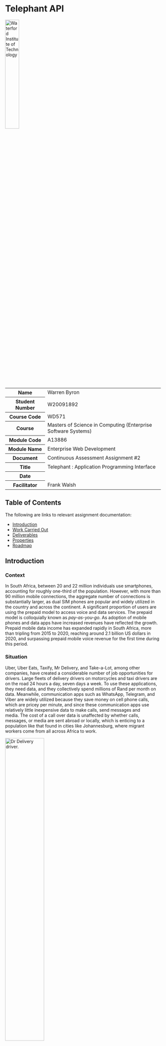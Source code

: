 # Telephant API

<img alt="Waterford Institute of Technology" width="30%" height="30%" src="https://github.com/telephant-co-za/telephant-api/blob/1db76d351260cac7c2a7e33e305c8e1705c04cb0/README/img/wit-logo.jpeg">

<table>
   <tbody>
      <tr>
         <th>
            Name
         </th>
         <td>
            Warren Byron
         </td>
      </tr>
      <tr>
         <th>
            Student Number
         </th>
         <td>
            W20091892
         </td>
      </tr>
      <tr>
         <th>
            Course Code
         </th>
         <td>
            WD571
         </td>
      </tr>
      <tr>
         <th>
            Course
         </th>
         <td>
            Masters of Science in Computing (Enterprise Software Systems)
         </td>
      </tr>
      <tr>
         <th>
            Module Code
         </th>
         <td>
            A13886
         </td>
      </tr>
      <tr>
         <th>
            Module Name
         </th>
         <td>
            Enterprise Web Development
         </td>
      </tr>
      <tr>
         <th>
            Document
         </th>
         <td>
            Continuous Assessment Assignment #2
         </td>
      </tr>
      <tr>
         <th>
            Title
         </th>
         <td>
            Telephant : Application Programming Interface
         </td>
      </tr>
      <tr>
         <th>
            Date
         </th>
         <td>
            &nbsp;
         </td>
      </tr>
      <tr>
         <th>
            Facilitator
         </th>
         <td>
            Frank Walsh
         </td>
      </tr>
   </tbody>
</table>

## Table of Contents

The following are links to relevant assignment documentation:

* [Introduction](#introduction)
* [Work Carried Out](README/work-carried-out.md)
* [Deliverables](README/deliverables.md)
* [Properties](README/properties.md)
* [Roadmap](README/roadmap.md)

## <a name="introduction"></a>Introduction

### Context
In South Africa, between 20 and 22 million individuals use smartphones, accounting for roughly one-third of the population. However, with more than 90 million mobile connections, the aggregate number of connections is substantially larger, as dual SIM phones are popular and widely utilized in the country and across the continent.  A significant proportion of users are using the prepaid model to access voice and data services.   The prepaid model is colloquially known as *pay-as-you-go*.  As adoption of mobile phones and data apps have increased revenues have reflected the growth.  Prepaid mobile data income has expanded rapidly in South Africa, more than tripling from 2015 to 2020, reaching around 2.1 billion US dollars in 2020, and surpassing prepaid mobile voice revenue for the first time during this period.

### Situation
Uber, Uber Eats, Taxify, Mr Delivery, and Take-a-Lot, among other companies, have created a considerable number of job opportunities for drivers. Large fleets of delivery drivers on motorcycles and taxi drivers are on the road 24 hours a day, seven days a week. To use these applications, they need data, and they collectively spend millions of Rand per month on data.  Meanwhile, communication apps such as WhatsApp, Telegram, and Viber are widely utilized because they save money on cell phone calls, which are pricey per minute, and since these communication apps use relatively little inexpensive data to make calls, send messages and media. The cost of a call over data is unaffected by whether calls, messages, or media are sent abroad or locally, which is enticing to a population like that found in cities like Johannesburg, where migrant workers come from all across Africa to work.

<img alt="Dr Delivery driver." width="50%" height="50%" src="https://github.com/telephant-co-za/telephant-api/blob/746e74e0cb1f681b449b7d89dc88f8aee51d01a4/README/img/6.jpeg">

<img alt="Uber driver." width="50%" height="50%" src="https://github.com/telephant-co-za/telephant-api/blob/746e74e0cb1f681b449b7d89dc88f8aee51d01a4/README/img/5.jpeg">

### Problem
Many people may not have access to internet hotspots in their homes, and they may not have access to free wifi in and around the city at cafes or restaurants, as they do in Europe and America. It has been my observation that in order to obtain pre-paid data, a user must visit a large retail outlet such as Checkers, Pick n Pay, or a petrol station. Users often only buy airtime in modest amounts, such as R5.00.  Buying airtime is an extremely inefficient and costly endeavor, as a trip to the mall or the CBD can easily cost R20.00 by taxi.

<img alt="Retail shoping mall." width="50%" height="50%" src="https://github.com/telephant-co-za/telephant-api/blob/746e74e0cb1f681b449b7d89dc88f8aee51d01a4/README/img/4.jpeg">

<img alt="Taxi rank." width="50%" height="50%" src="https://github.com/telephant-co-za/telephant-api/blob/746e74e0cb1f681b449b7d89dc88f8aee51d01a4/README/img/2.jpeg">

### Opportunity
I became aware that developers can utilize Africa's Talking's API to create apps that send airtime to phones. The company offers this service on major cell phone networks in numerous African nations, including South Africa.  To assist *prepaid* customers in overcoming the difficulties of getting airtime I have set out to to create a web app to assist and find opportunity in solving the following potential use cases:

### Use Cases

#### Airtime Vendors
Vendors will be able to send clients airtime via the app. As a result, the vendor will give airtime in exchange for cash; this will save the Uber Delivery driver time because he will not have to go to a retail store to acquire airtime before his shift. He'll buy it from airtime sellers who meet them in the parking lots of restaurants.  This expands the ecosystem of the burgeoning sharing economy's opportunities and serves as a point of entry and exit for liquid assets into and out of the broader system.

<img alt="Street vendor" width="50%" height="50%" src="https://github.com/telephant-co-za/telephant-api/blob/746e74e0cb1f681b449b7d89dc88f8aee51d01a4/README/img/1.jpeg">

#### Informal Traders and Spaza Shops (i.e. localised retailers)
In every neighborhood and township across the city are street vendors and spaza shops.  These vendors are generally very close to where consumers work, live or travel.  Unlike huge retail enterprises, which have vast IT systems to manage, control, and supply airtime and may interface directly into mobile networks, these mall shops will be able to buy, sell, control, manage, and issue airtime using only a mobile app or a USSD interface, thanks to the Telephant app.  Despite the low margins on air time, the vendor will find a method to attract customers, while the consumer will gain from the convenience.It also gives the informal trader a cash management mechanism in a world where street crime is a major concern.

<img alt="Spaza shop." width="50%" height="50%" src="https://github.com/telephant-co-za/telephant-api/blob/746e74e0cb1f681b449b7d89dc88f8aee51d01a4/README/img/3.jpeg">

#### Employers
Employers require air time to communicate with their staff. Domestic helpers in South Africa, for example, assist with laundry, washing, gardening, construction/painting, and other duties. Many households may use the app to provide airtime to their domestic workers as part of their wage and to keep in contact with them.  Larger businesses could utilize the Telephant API to connect their payroll, tax, and ERP systems to the service. This will enable these businesses to grant monthly airtime allocations to their employees.  Companies often do not provide wifi or cell phone contracts to all employees; only white collar workers receive these benefits. However, with remote work during the pandemic, many types of business communication, meeting, support, customer engagement, chats, and company messages are accessed via digital channels; however, denying airtime data to all workers is clearly a discriminatory labor practice.

#### Banking
In South Africa, there are a huge number of people who are *"unbankable."* The main reason for this is that the cost of opening and keeping a bank account is disproportionately expensive in comparison to income. People can share *"credit"* on the app and receive some form of transactional banking services as a result of using it.  The app's credit could begin to have the same utility as a currency. As an illustration, oftentimes if you buy a piece of fruit from a street vendor say for 80c and you need 20c in change, you may get your change in the form of sweets (Chappies chewing gums). Among informal traders, Chappies chewing gum has practically become a type of cash for small denominations of currency. Similarly, the liquidity of the system will be equal to its utility. People need airtime and data, and they'll be able to send it in little amounts because of the low transaction fees, effectively turning the app's credit into a cash substitute at the grassroots, micro level. As cash reserves increase additional services can be incorporated.

### Conclusion
As a result of this assignment the Telephant App is available to be launched as a beta version. The project aimed to match the specification of the Enterprise Web Development assignment  while also serving as a proof of concept that may be turned into a live app and pitched to investors. I believe that an app like this would be extremely beneficial to the communities it wants to serve and future enhancements and ideas are listed.

### Sources

https://africabusinesscommunities.com/news/government-formalises-spaza-shops-in-south-africa/

https://www.diamondpavilion.co.za/

https://www.farmersweekly.co.za/agri-news/south-africa/locked-out-of-livelihoods-women-struggle-to-feed-families/attachment/female-hawker-johannesburg_02/

https://theconversation.com/cape-towns-taxi-violence-is-rooted-in-attempts-to-govern-competition-114936

https://www.reuters.com/article/us-safrica-retail-spaza-idUSBREA3J06420140420

https://www.statista.com/statistics/1074337/south-africa-prepaid-mobile-revenue-by-segment/

https://www.statista.com/statistics/488376/forecast-of-smartphone-users-in-south-africa/

https://www.svcapital.co.za/product-page/delivery-bike

https://www.voanews.com/africa/uber-struggles-spreads-africa